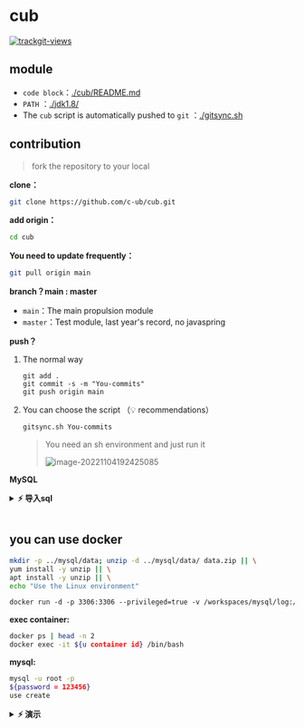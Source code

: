 # cub

<a href="https://trackgit.com">
<img src="https://us-central1-trackgit-analytics.cloudfunctions.net/token/ping/la3d7e2jmpn7lsfgfcla" alt="trackgit-views" />
</a>


## module

+ `code block`：[./cub/README.md](./cub/README.md)
+ `PATH` ：[./jdk1.8/](./jdk1.8/)
+ The `cub` script is automatically pushed to `git` ：[./gitsync.sh](./gitsync.sh)



##  contribution

> fork the repository to your local

**clone：**

```bash
git clone https://github.com/c-ub/cub.git 
```



**add origin：**

```bash
cd cub
```



**You need to update frequently：**

```bash
git pull origin main 
```



**branch？main :  master**

+ `main`：The main propulsion module
+ `master`：Test module, last year's record, no javaspring



**push？**

1. The normal way

   ```
   git add .
   git commit -s -m "You-commits"
   git push origin main
   ```

   

2. You can choose the script （💡 recommendations）

   ```bash
   gitsync.sh You-commits
   ```

   > You need an sh environment and just run it
   >
   > ![image-20221104192425085](http://sm.nsddd.top/smimage-20221104192425085.png)



**MySQL**

<details><summary><b>⚡ 导入sql</b></summary>

<b>数据库名称：create 数据库编码 utf8mb4</b>

<pre><code>
SET NAMES utf8mb4;
SET FOREIGN_KEY_CHECKS = 0;

-- ----------------------------
-- Table structure for ps
-- ----------------------------
DROP TABLE IF EXISTS `ps`;
CREATE TABLE `ps`  (
  `paddress` varchar(255) CHARACTER SET utf8mb4 COLLATE utf8mb4_general_ci NOT NULL COMMENT '学校校长的账户地址',
  `saddress` varchar(255) CHARACTER SET utf8mb4 COLLATE utf8mb4_general_ci NOT NULL COMMENT '学校的智能合约地址',
  PRIMARY KEY (`paddress`, `saddress`) USING BTREE
) ENGINE = InnoDB CHARACTER SET = utf8mb4 COLLATE = utf8mb4_general_ci ROW_FORMAT = Dynamic;

-- ----------------------------
-- Records of ps

-- ----------------------------
INSERT INTO `ps` VALUES ('0x7Fa0CD079dFe44F3659b1A0fB4ad3c22aae8280F', '0x63F988E17982C155a1Ff96c6490Ac00dA411CCb2');

-- ----------------------------
-- Table structure for sc
-- ----------------------------
DROP TABLE IF EXISTS `sc`;
CREATE TABLE `sc`  (
  `saddress` varchar(255) CHARACTER SET utf8mb4 COLLATE utf8mb4_general_ci NOT NULL COMMENT '学生账号的地址',
  `caddress` varchar(255) CHARACTER SET utf8mb4 COLLATE utf8mb4_general_ci NOT NULL COMMENT '学生对应合约账号的地址',
  PRIMARY KEY (`saddress`) USING BTREE
) ENGINE = InnoDB CHARACTER SET = utf8mb4 COLLATE = utf8mb4_general_ci ROW_FORMAT = Dynamic;

-- ----------------------------
-- Records of sc
-- ----------------------------
INSERT INTO `sc` VALUES ('0xc2a7324d5340aF9dB8de298Cf3f96295B24ca988', '0x958CE095AC459485Ed26a38fd904F011979643D0');

-- ----------------------------
-- Table structure for student
-- ----------------------------
DROP TABLE IF EXISTS `student`;
CREATE TABLE `student`  (
  `snumber` varchar(32) CHARACTER SET utf8mb4 COLLATE utf8mb4_general_ci NOT NULL COMMENT '学号',
  `sname` varchar(255) CHARACTER SET utf8mb4 COLLATE utf8mb4_general_ci NULL DEFAULT NULL COMMENT '姓名',
  `sex` varchar(10) CHARACTER SET utf8mb4 COLLATE utf8mb4_general_ci NULL DEFAULT NULL COMMENT '性别',
  `mail` varchar(100) CHARACTER SET utf8mb4 COLLATE utf8mb4_general_ci NULL DEFAULT NULL COMMENT '邮箱',
  PRIMARY KEY (`snumber`) USING BTREE
) ENGINE = InnoDB CHARACTER SET = utf8mb4 COLLATE = utf8mb4_general_ci ROW_FORMAT = Dynamic;

-- ----------------------------
-- Table structure for tc
-- ----------------------------
DROP TABLE IF EXISTS `tc`;
CREATE TABLE `tc`  (
  `taddress` varchar(128) CHARACTER SET utf8mb4 COLLATE utf8mb4_general_ci NOT NULL COMMENT '教师的区块链节点地址',
  `caddress` varchar(128) CHARACTER SET utf8mb4 COLLATE utf8mb4_general_ci NOT NULL COMMENT '教师对应的智能合约的区块链地址',
  PRIMARY KEY (`taddress`, `caddress`) USING BTREE
) ENGINE = InnoDB CHARACTER SET = utf8mb4 COLLATE = utf8mb4_general_ci ROW_FORMAT = Dynamic;

-- ----------------------------
-- Table structure for user
-- ----------------------------
DROP TABLE IF EXISTS `user`;
CREATE TABLE `user`  (
  `account` varchar(32) CHARACTER SET utf8mb4 COLLATE utf8mb4_general_ci NOT NULL COMMENT '学号或者工号',
  `password` varchar(32) CHARACTER SET utf8mb4 COLLATE utf8mb4_general_ci NULL DEFAULT NULL COMMENT '密码',
  `identify` int(11) NULL DEFAULT NULL COMMENT '身份信息（0代表学生，1代表老师，2代表管理员）',
  `uName` varchar(255) CHARACTER SET utf8mb4 COLLATE utf8mb4_general_ci NULL DEFAULT NULL,
  `mail` varchar(50) CHARACTER SET utf8mb4 COLLATE utf8mb4_general_ci NULL DEFAULT NULL,
  PRIMARY KEY (`account`) USING BTREE
) ENGINE = InnoDB CHARACTER SET = utf8mb4 COLLATE = utf8mb4_general_ci ROW_FORMAT = Dynamic;

-- ----------------------------
-- Records of user
-- ----------------------------
INSERT INTO `user` VALUES ('2016014302', '19970329', 0, '谦谦君', '2016014302@mail.buct.edu.cn');

SET FOREIGN_KEY_CHECKS = 1;

</pre></code>

</details>

<br>


## you can use docker

```bash
mkdir -p ../mysql/data; unzip -d ../mysql/data/ data.zip || \
yum install -y unzip || \
apt install -y unzip || \
echo "Use the Linux environment"
```

```dockerfile
docker run -d -p 3306:3306 --privileged=true -v /workspaces/mysql/log:/var/log/mysql -v /workspaces/mysql/data:/var/lib/mysql -v / workspaces/mysql/conf:/etc/mysql/conf.d -e MYSQL_ROOT_PASSWORD=123456 --name cub-mysql mysql:5.7
```

**exec container:**

```bash
docker ps | head -n 2 
docker exec -it ${u container id} /bin/bash
```

**mysql:**
```bash
mysql -u root -p
${password = 123456}
use create
```

<details><summary><b>⚡ 演示</b></summary>
```bash
@3293172751 ➜ /workspaces/mysql/data $ docker ps |head -2 
CONTAINER ID   IMAGE       COMMAND                  CREATED         STATUS         PORTS                                                  NAMES
e5b59b93aa64   mysql:5.7   "docker-entrypoint.s…"   4 minutes ago   Up 4 minutes   0.0.0.0:3306->3306/tcp, :::3306->3306/tcp, 33060/tcp   mysql_cub
@3293172751 ➜ /workspaces/mysql/data $ docker ps | sudo tee /etc/
tee: /etc/: Is a directory
CONTAINER ID   IMAGE       COMMAND                  CREATED         STATUS         PORTS                                                  NAMES
e5b59b93aa64   mysql:5.7   "docker-entrypoint.s…"   5 minutes ago   Up 5 minutes   0.0.0.0:3306->3306/tcp, :::3306->3306/tcp, 33060/tcp   mysql_cub
@3293172751 ➜ /workspaces/mysql/data $ docker exec -it e5b59b93aa64 /bin/bash
bash-4.2# mysql -u root -p
Enter password: 
Welcome to the MySQL monitor.  Commands end with ; or \g.
Your MySQL connection id is 3
Server version: 5.7.40 MySQL Community Server (GPL)

Copyright (c) 2000, 2022, Oracle and/or its affiliates.

Oracle is a registered trademark of Oracle Corporation and/or its
affiliates. Other names may be trademarks of their respective
owners.

Type 'help;' or '\h' for help. Type '\c' to clear the current input statement.

mysql> show databases;
+--------------------+
| Database           |
+--------------------+
| information_schema |
| create             |
| db2                |
| db3                |
| learnjdbc          |
| mybitis            |
| mysql              |
| performance_schema |
| sys                |
+--------------------+
9 rows in set (0.24 sec)

mysql> use create
Reading table information for completion of table and column names
You can turn off this feature to get a quicker startup with -A

Database changed
mysql> show tables;
+------------------+
| Tables_in_create |
+------------------+
| ps               |
| sc               |
| student          |
| tc               |
| user             |
+------------------+
5 rows in set (0.00 sec)

mysql> select * from user;
+--------------+----------+----------+-------------+----------------------+
| account      | password | identify | uName       | mail                 |
+--------------+----------+----------+-------------+----------------------+
| 202006010328 | 123456   |        0 | xiongxinwei | xiongxinwei@mail.com |
+--------------+----------+----------+-------------+----------------------+
1 row in set (0.01 sec)

mysql> 
```

## License &copy;

[![GitHub license](https://sm.nsddd.top//typora/cs-awesome-Block_Chain?mail:3293172751@qq.com)](https://github.com/c-ub/cub/blob/main/LICENSE)

All content of this project complies with the [Apache License 2.0 ](https://github.com/c-ub/cub/blob/main/LICENSE)  &copy;

🫡 ontributors provide an express grant of patent rights. Licensed works, modifications, and larger works may be distributed under different terms and without source code.


[![FOSSA Status](https://app.fossa.com/api/projects/git%2Bgithub.com%2F3293172751%2Fcubgo-os.svg?type=large)](https://app.fossa.com/projects/git%2Bgithub.com%2F3293172751%2Fcubgo-os?ref=badge_large)
